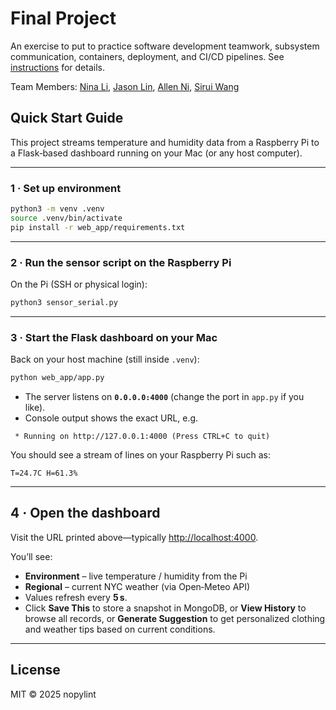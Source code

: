 # Final Project

An exercise to put to practice software development teamwork, subsystem communication, containers, deployment, and CI/CD pipelines. See [instructions](./instructions.md) for details.

Team Members: [Nina Li](https://github.com/nina-jsl), [Jason Lin](https://github.com/JasonLIN0226), [Allen Ni](https://github.com/AllenNi66), [Sirui Wang](https://github.com/siruiii)


## Quick Start Guide

This project streams temperature and humidity data from a Raspberry Pi to a Flask‑based dashboard running on your Mac (or any host computer).

---

### 1 · Set up environment

```bash
python3 -m venv .venv          
source .venv/bin/activate     
pip install -r web_app/requirements.txt
```

---


### 2 · Run the sensor script on the Raspberry Pi

On the Pi (SSH or physical login):

```bash
python3 sensor_serial.py
```

---

### 3 · Start the Flask dashboard on your Mac

Back on your host machine (still inside `.venv`):

```bash
python web_app/app.py
```

* The server listens on **`0.0.0.0:4000`** (change the port in `app.py` if you like).
* Console output shows the exact URL, e.g.

```
 * Running on http://127.0.0.1:4000 (Press CTRL+C to quit)
```

You should see a stream of lines on your Raspberry Pi such as:

```
T=24.7C H=61.3%
```
---

## 4 · Open the dashboard

Visit the URL printed above—typically <http://localhost:4000>.

You’ll see:

* **Environment** – live temperature / humidity from the Pi  
* **Regional** – current NYC weather (via Open‑Meteo API)  
* Values refresh every **5 s**.  
* Click **Save This** to store a snapshot in MongoDB, or **View History** to browse all records, or **Generate Suggestion** to get personalized clothing and weather tips based on current conditions.

---


## License

MIT © 2025 nopylint

